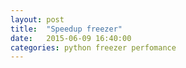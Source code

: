```yaml
---
layout: post
title:  "Speedup freezer"
date:   2015-06-09 16:40:00
categories: python freezer perfomance
---
```

